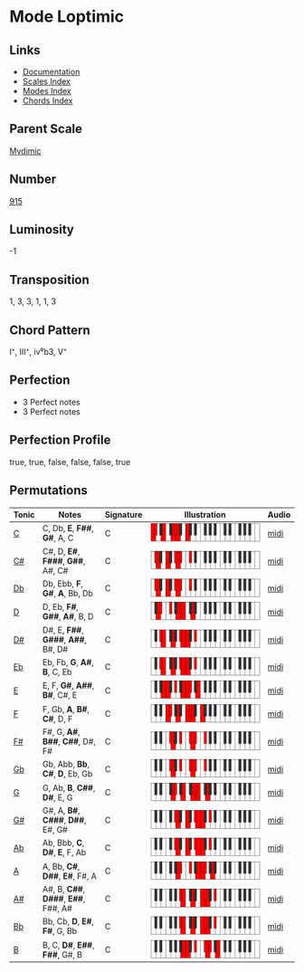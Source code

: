 # Mode Loptimic

## Links

- [Documentation](README.md)
- [Scales Index](Scales.md)
- [Modes Index](Modes.md)
- [Chords Index](Chords.md)

## Parent Scale

[Mydimic](ScaleMydimic.md)

## Number

[915](https://ianring.com/musictheory/scales/915)

## Luminosity

-1

## Transposition

1, 3, 3, 1, 1, 3

## Chord Pattern

I⁺, III⁺, iv⁰b3, V⁺

## Perfection

- 3 Perfect notes
- 3 Perfect notes

## Perfection Profile

true, true, false, false, false, true

## Permutations

| Tonic | Notes | Signature | Illustration | Audio |
|-------|-------|-----------|--------------|-------|
| [C](ModeCNaturalLoptimic.md) | C, Db, **E**, **F##**, **G#**, A, C | C | ![CNaturalLoptimic](ModeCNaturalLoptimic.png) | [midi](https://github.com/edipermadi/music/blob/main/docs/ModeCNaturalLoptimic.mid?raw=true) |
| [C#](ModeCSharpLoptimic.md) | C#, D, **E#**, **F###**, **G##**, A#, C# | C | ![CSharpLoptimic](ModeCSharpLoptimic.png) | [midi](https://github.com/edipermadi/music/blob/main/docs/ModeCSharpLoptimic.mid?raw=true) |
| [Db](ModeDFlatLoptimic.md) | Db, Ebb, **F**, **G#**, **A**, Bb, Db | C | ![DFlatLoptimic](ModeDFlatLoptimic.png) | [midi](https://github.com/edipermadi/music/blob/main/docs/ModeDFlatLoptimic.mid?raw=true) |
| [D](ModeDNaturalLoptimic.md) | D, Eb, **F#**, **G##**, **A#**, B, D | C | ![DNaturalLoptimic](ModeDNaturalLoptimic.png) | [midi](https://github.com/edipermadi/music/blob/main/docs/ModeDNaturalLoptimic.mid?raw=true) |
| [D#](ModeDSharpLoptimic.md) | D#, E, **F##**, **G###**, **A##**, B#, D# | C | ![DSharpLoptimic](ModeDSharpLoptimic.png) | [midi](https://github.com/edipermadi/music/blob/main/docs/ModeDSharpLoptimic.mid?raw=true) |
| [Eb](ModeEFlatLoptimic.md) | Eb, Fb, **G**, **A#**, **B**, C, Eb | C | ![EFlatLoptimic](ModeEFlatLoptimic.png) | [midi](https://github.com/edipermadi/music/blob/main/docs/ModeEFlatLoptimic.mid?raw=true) |
| [E](ModeENaturalLoptimic.md) | E, F, **G#**, **A##**, **B#**, C#, E | C | ![ENaturalLoptimic](ModeENaturalLoptimic.png) | [midi](https://github.com/edipermadi/music/blob/main/docs/ModeENaturalLoptimic.mid?raw=true) |
| [F](ModeFNaturalLoptimic.md) | F, Gb, **A**, **B#**, **C#**, D, F | C | ![FNaturalLoptimic](ModeFNaturalLoptimic.png) | [midi](https://github.com/edipermadi/music/blob/main/docs/ModeFNaturalLoptimic.mid?raw=true) |
| [F#](ModeFSharpLoptimic.md) | F#, G, **A#**, **B##**, **C##**, D#, F# | C | ![FSharpLoptimic](ModeFSharpLoptimic.png) | [midi](https://github.com/edipermadi/music/blob/main/docs/ModeFSharpLoptimic.mid?raw=true) |
| [Gb](ModeGFlatLoptimic.md) | Gb, Abb, **Bb**, **C#**, **D**, Eb, Gb | C | ![GFlatLoptimic](ModeGFlatLoptimic.png) | [midi](https://github.com/edipermadi/music/blob/main/docs/ModeGFlatLoptimic.mid?raw=true) |
| [G](ModeGNaturalLoptimic.md) | G, Ab, **B**, **C##**, **D#**, E, G | C | ![GNaturalLoptimic](ModeGNaturalLoptimic.png) | [midi](https://github.com/edipermadi/music/blob/main/docs/ModeGNaturalLoptimic.mid?raw=true) |
| [G#](ModeGSharpLoptimic.md) | G#, A, **B#**, **C###**, **D##**, E#, G# | C | ![GSharpLoptimic](ModeGSharpLoptimic.png) | [midi](https://github.com/edipermadi/music/blob/main/docs/ModeGSharpLoptimic.mid?raw=true) |
| [Ab](ModeAFlatLoptimic.md) | Ab, Bbb, **C**, **D#**, **E**, F, Ab | C | ![AFlatLoptimic](ModeAFlatLoptimic.png) | [midi](https://github.com/edipermadi/music/blob/main/docs/ModeAFlatLoptimic.mid?raw=true) |
| [A](ModeANaturalLoptimic.md) | A, Bb, **C#**, **D##**, **E#**, F#, A | C | ![ANaturalLoptimic](ModeANaturalLoptimic.png) | [midi](https://github.com/edipermadi/music/blob/main/docs/ModeANaturalLoptimic.mid?raw=true) |
| [A#](ModeASharpLoptimic.md) | A#, B, **C##**, **D###**, **E##**, F##, A# | C | ![ASharpLoptimic](ModeASharpLoptimic.png) | [midi](https://github.com/edipermadi/music/blob/main/docs/ModeASharpLoptimic.mid?raw=true) |
| [Bb](ModeBFlatLoptimic.md) | Bb, Cb, **D**, **E#**, **F#**, G, Bb | C | ![BFlatLoptimic](ModeBFlatLoptimic.png) | [midi](https://github.com/edipermadi/music/blob/main/docs/ModeBFlatLoptimic.mid?raw=true) |
| [B](ModeBNaturalLoptimic.md) | B, C, **D#**, **E##**, **F##**, G#, B | C | ![BNaturalLoptimic](ModeBNaturalLoptimic.png) | [midi](https://github.com/edipermadi/music/blob/main/docs/ModeBNaturalLoptimic.mid?raw=true) |

